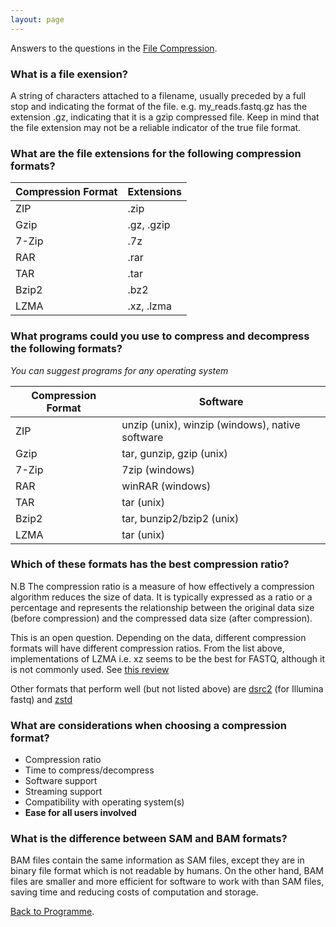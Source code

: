 ```yaml
---
layout: page
---
```


Answers to the questions in the [File Compression]({{site.baseurl}}/modules/sequencing/file-compression/).

### What is a file exension? 

A string of characters attached to a filename, usually preceded by a full stop and indicating the format of the file. e.g. my_reads.fastq.gz has the extension .gz, indicating that it is a gzip compressed file. Keep in mind that the file extension may not be a reliable indicator of the true file format.

### What are the file extensions for the following compression formats?

| Compression Format  |  Extensions |
|---|---|
|  ZIP | .zip  |
| Gzip   | .gz, .gzip  |
| 7-Zip     | .7z   |
| RAR     | .rar  |
| TAR     |  .tar  |
| Bzip2     | .bz2  |
| LZMA     | .xz, .lzma  |

### What programs could you use to compress and decompress the following formats?

_You can suggest programs for any operating system_

| Compression Format  |  Software |
|---|---|
|  ZIP |  unzip (unix), winzip (windows), native software  |
| Gzip   | tar, gunzip, gzip (unix)  |
| 7-Zip     |  7zip (windows) |
| RAR     | winRAR (windows)  |
| TAR     | tar (unix)  |
| Bzip2     | tar, bunzip2/bzip2 (unix)  |
| LZMA     | tar (unix)  |

### Which of these formats has the best compression ratio?

N.B The compression ratio is a measure of how effectively a compression algorithm reduces the size of data. It is typically expressed as a ratio or a percentage and represents the relationship between the original data size (before compression) and the compressed data size (after compression).

This is an open question. Depending on the data, different compression formats will have different compression ratios. From the list above, implementations of LZMA i.e. xz seems to be the best for FASTQ, although it is not commonly used. See [this review](https://linuxreviews.org/Comparison_of_Compression_Algorithms)

Other formats that perform well (but not listed above) are [dsrc2](https://academic.oup.com/bioinformatics/article/30/15/2213/2391485) (for Illumina fastq) and [zstd](https://en.wikipedia.org/wiki/Zstd)


###  What are considerations when choosing a compression format?

* Compression ratio
* Time to compress/decompress
* Software support
* Streaming support
* Compatibility with operating system(s)
* **Ease for all users involved**


### What is the difference between SAM and BAM formats?

BAM files contain the same information as SAM files, except they are in binary file format which is not readable by humans. On the other hand, BAM files are smaller and more efficient for software to work with than SAM files, saving time and reducing costs of computation and storage.

[Back to Programme]({{site.baseurl}}/modules/sequencing/week-2-programme/).
